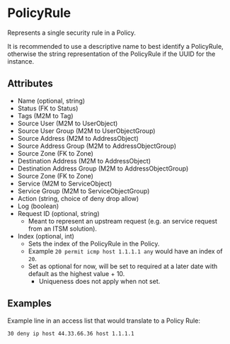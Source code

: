 # PolicyRule

Represents a single security rule in a Policy.

It is recommended to use a descriptive name to best identify a PolicyRule, otherwise the string representation of the PolicyRule if the UUID for the instance.

## Attributes

* Name (optional, string)
* Status (FK to Status)
* Tags (M2M to Tag)
* Source User (M2M to UserObject)
* Source User Group (M2M to UserObjectGroup)
* Source Address (M2M to AddressObject)
* Source Address Group (M2M to AddressObjectGroup)
* Source Zone (FK to Zone)
* Destination Address (M2M to AddressObject)
* Destination Address Group (M2M to AddressObjectGroup)
* Source Zone (FK to Zone)
* Service (M2M to ServiceObject)
* Service Group (M2M to ServiceObjectGroup)
* Action (string, choice of deny drop allow)
* Log (boolean)
* Request ID (optional, string)
  * Meant to represent an upstream request (e.g. an service request from an ITSM solution).
* Index (optional, int)
  * Sets the index of the PolicyRule in the Policy.
  * Example `20 permit icmp host 1.1.1.1 any` would have an index of `20`.
  * Set as optional for now, will be set to required at a later date with default as the highest value + 10.
    * Uniqueness does not apply when not set.

## Examples

Example line in an access list that would translate to a Policy Rule:

```no-highlight
30 deny ip host 44.33.66.36 host 1.1.1.1
```
